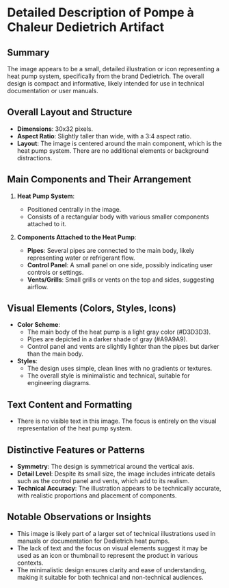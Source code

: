 # Detailed Description of Pompe à Chaleur Dedietrich Artifact

## Summary
The image appears to be a small, detailed illustration or icon representing a heat pump system, specifically from the brand Dedietrich. The overall design is compact and informative, likely intended for use in technical documentation or user manuals.

## Overall Layout and Structure
- **Dimensions**: 30x32 pixels.
- **Aspect Ratio**: Slightly taller than wide, with a 3:4 aspect ratio.
- **Layout**: The image is centered around the main component, which is the heat pump system. There are no additional elements or background distractions.

## Main Components and Their Arrangement
1. **Heat Pump System**:
   - Positioned centrally in the image.
   - Consists of a rectangular body with various smaller components attached to it.

2. **Components Attached to the Heat Pump**:
   - **Pipes**: Several pipes are connected to the main body, likely representing water or refrigerant flow.
   - **Control Panel**: A small panel on one side, possibly indicating user controls or settings.
   - **Vents/Grills**: Small grills or vents on the top and sides, suggesting airflow.

## Visual Elements (Colors, Styles, Icons)
- **Color Scheme**:
  - The main body of the heat pump is a light gray color (#D3D3D3).
  - Pipes are depicted in a darker shade of gray (#A9A9A9).
  - Control panel and vents are slightly lighter than the pipes but darker than the main body.
- **Styles**:
  - The design uses simple, clean lines with no gradients or textures.
  - The overall style is minimalistic and technical, suitable for engineering diagrams.

## Text Content and Formatting
- There is no visible text in this image. The focus is entirely on the visual representation of the heat pump system.

## Distinctive Features or Patterns
- **Symmetry**: The design is symmetrical around the vertical axis.
- **Detail Level**: Despite its small size, the image includes intricate details such as the control panel and vents, which add to its realism.
- **Technical Accuracy**: The illustration appears to be technically accurate, with realistic proportions and placement of components.

## Notable Observations or Insights
- This image is likely part of a larger set of technical illustrations used in manuals or documentation for Dedietrich heat pumps.
- The lack of text and the focus on visual elements suggest it may be used as an icon or thumbnail to represent the product in various contexts.
- The minimalistic design ensures clarity and ease of understanding, making it suitable for both technical and non-technical audiences.